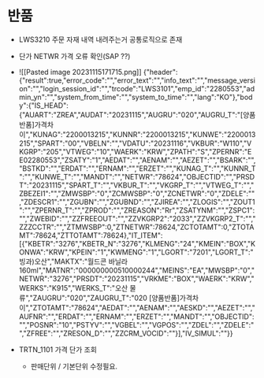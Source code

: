 

#  반품
- LWS3210 주문 자재 내역 내려주는거 공통로직으로 존재
- 단가 NETWR 가격 오류 확인(SAP ??)
- ![[Pasted image 20231115171715.png]]
{"header":{"result":true,"error_code":"","error_text":"","info_text":"","message_version":"","login_session_id":"","trcode":"LWS3101","emp_id":"2280553","admin_yn":"","system_from_time":"","system_to_time":"","lang":"KO"},"body":{"IS_HEAD":{"AUART":"ZREA","AUDAT":"20231115","AUGRU":"020","AUGRU_T":"[양품반품]가격차이","KUNAG":"2200013215","KUNNR":"2200013215","KUNWE":"2200013215","SPART":"00","VBELN":"","VDATU":"20231116","VKBUR":"W110","VKGRP":"205","VTWEG":"10","WAERK":"KRW","ZPATH":"S","ZPERNR":"EE02280553","ZSATY":"1","AEDAT":"","AENAM":"","AEZET":"","BSARK":"","BSTKD":"","ERDAT":"","ERNAM":"","ERZET":"","KUNAG_T":"","KUNNR_T":"","KUNWE_T":"","MANDT":"","NETWR":"78624","OBJECTID":"","PRSDT":"20231115","SPART_T":"","VKBUR_T":"","VKGRP_T":"","VTWEG_T":"","ZBEZEI1":"","ZMWSBP":"0","ZCMWSBP":"0","ZCNETWR":"0","ZDELE":"","ZDESCR1":"","ZGUBN":"","ZGUBND":"","ZJIREA":"","ZLOGIS":"","ZOUT1":"","ZPERNR_T":"","ZPROD":"","ZREASON":"Rr","ZSATYNM":"","ZSPC1":"","ZWEBID":"","ZZFREEOUT":"","ZZVKGRP2":"2033","ZZVKGRP2_T":"","ZZZCCTR":"","ZTMWSBP":0,"ZTNETWR":78624,"ZCTOTAMT":0,"ZTOTAMT":78624,"ZTTOTAMT":78624},"IT_ITEM":[{"KBETR":"3276","KBETR_N":"3276","KLMENG":"24","KMEIN":"BOX","KONWA":"KRW","KPEIN":"1","KWMENG":"1","LGORT":"7201","LGORT_T":"빙과)오산","MAKTX":"월드콘 바닐라 160ml","MATNR":"000000000510000244","MEINS":"EA","MWSBP":"0","NETWR":"3276","PRSDT":"20231115","VRKME":"BOX","WAERK":"KRW","WERKS":"K915","WERKS_T":"오산 물류","ZAUGRU":"020","ZAUGRU_T":"020 [양품반품]가격차이","ZTOTAMT":"78624","AEDAT":"","AENAM":"","AESKD":"","AEZET":"","AUFNR":"","ERDAT":"","ERNAM":"","ERZET":"","MANDT":"","OBJECTID":"","POSNR":"10","PSTYV":"","VGBEL":"","VGPOS":"","ZDEL":"","ZDELE":"","ZFREE":"","ZRESON_D":"","ZZCRM_VOCID":""}],"IV_SIMUL":""}}


- TRTN_1101 가격 단가 조회
	- 판매단위 / 기본단위 수정필요.